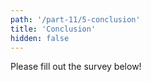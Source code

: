 ```yaml
---
path: '/part-11/5-conclusion'
title: 'Conclusion'
hidden: false
---
```


<!-- TODO: puhutaan ohjelmakoodin kommunikoinnin tärkeydestä; kerrotaan siitä että yhteinen kuvauskieli auttaa tässä; todetaan, että kaaviot mahdollistavat kommunikoinnin, ilman että tarvitsee katsoa kooditasoa -- todetaan, että ohjelmia voi katsoa hyvin erilaisista näkövinkkeleistä; koodi on yksi, kaaviot on toinen, mutta on muitakin. -->

Please fill out the survey below!

<quiz id="1c2f6e5a-6f2b-5f7b-a22f-b367e4796b6f"></quiz>
